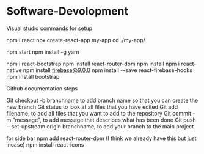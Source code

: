 # Software-Devolopment
Visual studio commands for setup

npm i react
npx create-react-app my-app
cd ./my-app/

npm start
npm install -g yarn

npm i react-bootstrap
npm install react-router-dom
npm install
npm i react-native
npm install firebase@9.0.0
npm install --save react-firebase-hooks
npm install bootstrap




Github documentation steps

Git checkout -b branchname to add branch name so that you can create the new branch 
Git status to look at all files that you have edited 
Git add filename, to add all files that you want to add to the repository 
Git commit -m "message", to add message that describes what has been done 
Git push --set-upstream origin branchname, to add your branch to the main project 


for side bar
npm add react-router-dom (I think we already have this but just incase)
npm install react-icons
